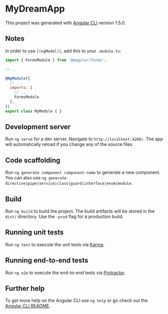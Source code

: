# MyDreamApp

This project was generated with [Angular CLI](https://github.com/angular/angular-cli) version 1.5.0.

## Notes

in order to use `[(ngModel)]`, add this to your `.module.ts`:
```javascript
import { FormsModule } from '@angular/forms';

//...

@NgModule({
  // ...
  imports: [
    // ...
    FormsModule
  ],
})
export class MyModule { }
```

## Development server

Run `ng serve` for a dev server. Navigate to `http://localhost:4200/`. The app will automatically reload if you change any of the source files.

## Code scaffolding

Run `ng generate component component-name` to generate a new component. You can also use `ng generate directive|pipe|service|class|guard|interface|enum|module`.

## Build

Run `ng build` to build the project. The build artifacts will be stored in the `dist/` directory. Use the `-prod` flag for a production build.

## Running unit tests

Run `ng test` to execute the unit tests via [Karma](https://karma-runner.github.io).

## Running end-to-end tests

Run `ng e2e` to execute the end-to-end tests via [Protractor](http://www.protractortest.org/).

## Further help

To get more help on the Angular CLI use `ng help` or go check out the [Angular CLI README](https://github.com/angular/angular-cli/blob/master/README.md).
